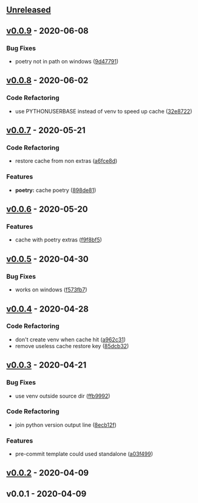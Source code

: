 <a name="unreleased"></a>
## [Unreleased]


<a name="v0.0.9"></a>
## [v0.0.9] - 2020-06-08
### Bug Fixes
- poetry not in path on windows ([9d47791](https://github.com/Trim21/azure-pipeline-templates/commit/9d477913aa42fc681f46a33e097b0d81bbfe2e6d))


<a name="v0.0.8"></a>
## [v0.0.8] - 2020-06-02
### Code Refactoring
- use PYTHONUSERBASE instead of venv to speed up cache ([32e8722](https://github.com/Trim21/azure-pipeline-templates/commit/32e8722fe93ecd5d43a7f63d10bce3f436fb439b))


<a name="v0.0.7"></a>
## [v0.0.7] - 2020-05-21
### Code Refactoring
- restore cache from non extras ([a6fce8d](https://github.com/Trim21/azure-pipeline-templates/commit/a6fce8d7e8bc382b57a20e8854b4288235a25fde))

### Features
- **poetry:** cache poetry ([898de81](https://github.com/Trim21/azure-pipeline-templates/commit/898de8105c534f99f7b70eb967d64f4e0d9c84ca))


<a name="v0.0.6"></a>
## [v0.0.6] - 2020-05-20
### Features
- cache with poetry extras ([f9f8bf5](https://github.com/Trim21/azure-pipeline-templates/commit/f9f8bf5850ccda3ac0bbda7405364bf5aa402abd))


<a name="v0.0.5"></a>
## [v0.0.5] - 2020-04-30
### Bug Fixes
- works on windows ([f573fb7](https://github.com/Trim21/azure-pipeline-templates/commit/f573fb76b697aad9f97543494a562f4595169c66))


<a name="v0.0.4"></a>
## [v0.0.4] - 2020-04-28
### Code Refactoring
- don't create venv when cache hit ([a962c31](https://github.com/Trim21/azure-pipeline-templates/commit/a962c31272dfc5df0f63f7a692cdc7125c6cbe3b))
- remove useless cache restore key ([85dcb32](https://github.com/Trim21/azure-pipeline-templates/commit/85dcb32edf9827cd0e6d4ce7b0ba7a7e595f2dea))


<a name="v0.0.3"></a>
## [v0.0.3] - 2020-04-21
### Bug Fixes
- use venv outside source dir ([ffb9992](https://github.com/Trim21/azure-pipeline-templates/commit/ffb9992a2b2947c296de790601a7bf49b6958a4d))

### Code Refactoring
- join python version output line ([8ecb12f](https://github.com/Trim21/azure-pipeline-templates/commit/8ecb12f3c7169e2a8aaffa043d831c6ebeb7deef))

### Features
- pre-commit template could used standalone ([a03f499](https://github.com/Trim21/azure-pipeline-templates/commit/a03f499016d94c3125ab263a8cca0f8055932e77))


<a name="v0.0.2"></a>
## [v0.0.2] - 2020-04-09

<a name="v0.0.1"></a>
## v0.0.1 - 2020-04-09

[Unreleased]: https://github.com/Trim21/azure-pipeline-templates/compare/v0.0.9...HEAD
[v0.0.9]: https://github.com/Trim21/azure-pipeline-templates/compare/v0.0.8...v0.0.9
[v0.0.8]: https://github.com/Trim21/azure-pipeline-templates/compare/v0.0.7...v0.0.8
[v0.0.7]: https://github.com/Trim21/azure-pipeline-templates/compare/v0.0.6...v0.0.7
[v0.0.6]: https://github.com/Trim21/azure-pipeline-templates/compare/v0.0.5...v0.0.6
[v0.0.5]: https://github.com/Trim21/azure-pipeline-templates/compare/v0.0.4...v0.0.5
[v0.0.4]: https://github.com/Trim21/azure-pipeline-templates/compare/v0.0.3...v0.0.4
[v0.0.3]: https://github.com/Trim21/azure-pipeline-templates/compare/v0.0.2...v0.0.3
[v0.0.2]: https://github.com/Trim21/azure-pipeline-templates/compare/v0.0.1...v0.0.2
